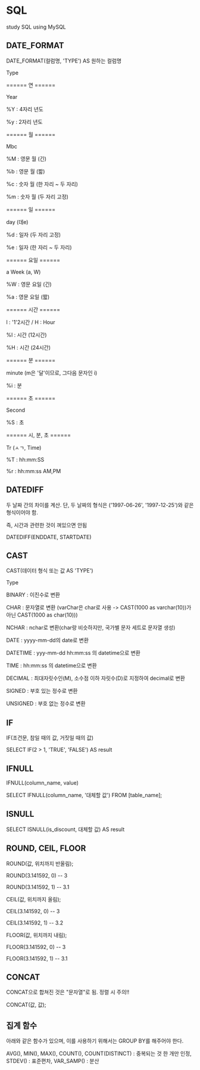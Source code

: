 # SQL
study SQL using MySQL

## DATE_FORMAT

DATE_FORMAT(컬럼명, 'TYPE') AS 원하는 컬럼명

Type

====== 연 ======

Year

%Y : 4자리 년도

%y : 2자리 년도

====== 월 ======

Mbc

%M : 영문 월 (긴)

%b : 영문 월 (짧)

%c : 숫자 월 (한 자리 ~ 두 자리)

%m : 숫자 월 (두 자리 고정)

====== 일 ======

day (데e)

%d : 일자 (두 자리 고정)

%e : 일자 (한 자리 ~ 두 자리)

====== 요일 ======

a Week (a, W)

%W : 영문 요일 (긴)

%a : 영문 요일 (짧)

====== 시간 ======

l : '1'2시간 / H : Hour

%l : 시간 (12시간)

%H : 시간 (24시간)

====== 분 ======

minute (m은 '달'이므로, 그다음 문자인 i)

%i : 분

====== 초 ======

Second

%S : 초

====== 시, 분, 초 ======

Tr (ㅅㄱ, Time)

%T : hh:mm:SS

%r : hh:mm:ss AM,PM

## DATEDIFF

두 날짜 간의 차이를 계산. 단, 두 날짜의 형식은 ('1997-06-26', '1997-12-25')와 같은 형식이어야 함.

즉, 시간과 관련한 것이 껴있으면 안됨

DATEDIFF(ENDDATE, STARTDATE)

## CAST

CAST(데이터 형식 또는 값 AS 'TYPE')

Type

BINARY : 이진수로 변환

CHAR : 문자열로 변환 (varChar은 char로 사용 -> CAST(1000 as varchar(10))가 아닌 CAST(1000 as char(10)))

NCHAR : nchar로 변환(char랑 비슷하지만, 국가별 문자 세트로 문자열 생성)

DATE : yyyy-mm-dd의 date로 변환

DATETIME : yyy-mm-dd hh:mm:ss 의 datetime으로 변환

TIME : hh:mm:ss 의 datetime으로 변환

DECIMAL : 최대자릿수인(M), 소수점 이하 자릿수(D)로 지정하여 decimal로 변환

SIGNED : 부호 있는 정수로 변환

UNSIGNED : 부호 없는 정수로 변환

## IF

IF(조건문, 참일 때의 값, 거짓일 때의 값)

SELECT IF(2 > 1, 'TRUE', 'FALSE') AS result

## IFNULL

IFNULL(column_name, value)

SELECT IFNULL(column_name, '대체할 값') FROM [table_name]; 

## ISNULL

SELECT ISNULL(is_discount, 대체할 값) AS result

## ROUND, CEIL, FLOOR

ROUND(값, 위치까지 반올림);

ROUND(3.141592, 0) -- 3

ROUND(3.141592, 1) -- 3.1

CEIL(값, 위치까지 올림);

CEIL(3.141592, 0) -- 3

CEIL(3.141592, 1) -- 3.2

FLOOR(값, 위치까지 내림);

FLOOR(3.141592, 0) -- 3

FLOOR(3.141592, 1) -- 3.1

## CONCAT

CONCAT으로 합쳐진 것은 "문자열"로 됨. 정렬 시 주의!!

CONCAT(값, 값);

## 집계 함수

아래와 같은 함수가 있으며, 이를 사용하기 위해서는 GROUP BY를 해주어야 한다.

AVG(), MIN(), MAX(), COUNT(), COUNT(DISTINCT) : 중복되는 것 한 개만 인정, STDEV() : 표준편차, VAR_SAMP() : 분산

